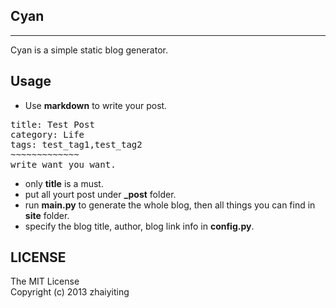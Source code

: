 ## Cyan

------
Cyan is a simple static blog generator. 


## Usage

* Use **markdown** to write your post.
<pre>
title: Test Post
category: Life
tags: test_tag1,test_tag2
~~~~~~~~~~~~~
write want you want.</pre>

* only **title** is a must.
* put all yourt post under **_post** folder.
* run **main.py** to generate the whole blog, then all things you can find in **site** folder.
* specify the blog title, author, blog link info in **config.py**.

## LICENSE
The MIT License  
Copyright (c) 2013 zhaiyiting
